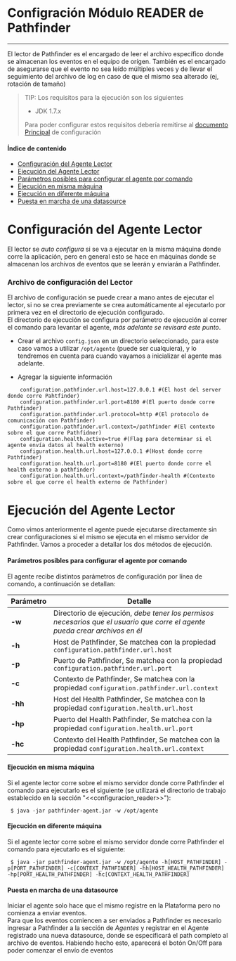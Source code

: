 # Configración Módulo READER de Pathfinder
--------------------------------------------

El lector de Pathfinder es el encargado de leer el archivo específico donde se almacenan los eventos en el equipo de orígen. También es el encargado de asegurarse que el evento no sea leído múltiples veces y de llevar el seguimiento del archivo de log en caso de que el mismo sea alterado (ej, rotación de tamaño)

>TIP: Los requisitos para la ejecución son los siguientes<br>
>
>* JDK 1.7.x
>
>Para poder configurar estos requisitos debería remitirse al [documento Principal](./install#instalacion) de configuración


#### Índice de contenido

- [Configuración del Agente Lector](#configuracion_reader)
- [Ejecución del Agente Lector](#configuracion_app)
 - [Parámetros posibles para configurar el agente por comando](#params)
 - [Ejecución en misma máquina](#ejecucion_misma)
 - [Ejecución en diferente máquina](#ejecucion_diferente)
 - [Puesta en marcha de una datasource](#ejecucion_gral)


<a name="configuracion_reader"></a>
# Configuración del Agente Lector

El lector se *auto configura* si se va a ejecutar en la misma máquina donde corre la aplicación, pero en general esto se hace en máquinas donde se almacenan los archivos de eventos que se leerán y enviarán a Pathfinder.

### Archivo de configuración del Lector

El archivo de configuración se puede crear a mano antes de ejecutar el lector, si no se crea previamente se crea automáticamente al ejecutarlo por primera vez en el directorio de ejecución configurado. <br>
El directorio de ejecución se configura por parámetro de ejecución al correr el comando para levantar el agente, _más adelante se revisará este punto_.

 * Crear el archivo `config.json` en un directorio seleccionado, para este caso vamos a utilizar `/opt/agente` (puede ser cualquiera), y lo tendremos en cuenta para cuando vayamos a inicializar el agente mas adelante.

 * Agregar la siguiente información
 
```
	configuration.pathfinder.url.host=127.0.0.1 #(El host del server donde corre Pahtfinder)
	configuration.pathfinder.url.port=8180 #(El puerto donde corre Pathfinder)
	configuration.pathfinder.url.protocol=http #(El protocolo de comunicación con Pathfinder)
	configuration.pathfinder.url.context=/pathfinder #(El contexto sobre el que corre Pathfidner)
	configuration.health.active=true #(Flag para determinar si el agente envía datos al health externo)
	configuration.health.url.host=127.0.0.1 #(Host donde corre Pathfinder)
	configuration.health.url.port=8180 #(El puerto donde corre el health externo a pathfinder)
	configuration.health.url.context=/pathfinder-health #(Contexto sobre el que corre el health externo de Pathfinder)
```

<a name="configuracion_app"></a>
# Ejecución del Agente Lector
Como vimos anteriormente el agente puede ejecutarse directamente sin crear configuraciones si el mismo se ejecuta en el mismo servidor de Pathfinder. Vamos a proceder a detallar los dos métodos de ejecución.

<a name="params"></a>
#### Parámetros posibles para configurar el agente por comando

El agente recibe distintos parámetros de configuración por línea de comando, a continuación se detallan:

|Parámetro|Detalle|
|--------|--------|
|**-w**|Directorio de ejecución, *debe tener los permisos necesarios que el usuario que corre el agente pueda crear archivos en él*|
|**-h**|Host de Pathfinder, Se matchea con la propiedad `configuration.pathfinder.url.host`|
|**-p**|Puerto de Pathfinder, Se matchea con la propiedad `configuration.pathfinder.url.port`|
|**-c**|Contexto de Pathfinder, Se matchea con la propiedad `configuration.pathfinder.url.context`|
|**-hh**|Host del Health Pathfinder, Se matchea con la propiedad `configuration.health.url.host`|
|**-hp**|Puerto del Health Pathfinder, Se matchea con la propiedad `configuration.health.url.port`|
|**-hc**|Contexto del Health Pathfinder, Se matchea con la propiedad `configuration.health.url.context`|

<a name="ejecucion_misma"></a>
#### Ejecución en misma máquina
Si el agente lector corre sobre el mismo servidor donde corre Pathfinder el comando para ejecutarlo es el siguiente (se utilizará el directorio de trabajo establecido en la sección "<<configuracion_reader>>"):

``` 
 $ java -jar pathfinder-agent.jar -w /opt/agente 
```

<a name="ejecucion_diferente"></a>
#### Ejecución en diferente máquina
Si el agente lector corre sobre el mismo servidor donde corre Pathfinder el comando para ejecutarlo es el siguiente:

```
 $ java -jar pathfinder-agent.jar -w /opt/agente -h[HOST_PATHFINDER] -p[PORT_PATHFINDER] -c[CONTEXT_PATHFINDER] -hh[HOST_HEALTH_PATHFINDER] -hp[PORT_HEALTH_PATHFINDER] -hc[CONTEXT_HEALTH_PATHFINDER]
```

<a name="ejecucion_gral"></a>
#### Puesta en marcha de una datasource
Iniciar el agente solo hace que el mismo registre en la Plataforma pero no comienza a enviar eventos. <br>
Para que los eventos comiencen a ser enviados a Pathfinder es necesario ingresar a Pathfinder a la sección de *Agentes* y registrar en el Agente registrado una nueva datasource, donde se especificará el path completo al archivo de eventos. Habiendo hecho esto, aparecerá el botón On/Off para poder comenzar el envío de eventos
